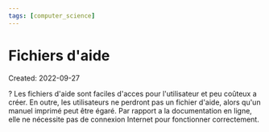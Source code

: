 ```yaml
---
tags: [computer_science] 
---
```

# Fichiers d'aide
Created: 2022-09-27

?
Les fichiers d'aide sont faciles d'acces pour l'utilisateur et peu coûteux a créer.
En outre, les utilisateurs ne perdront pas un fichier d'aide, alors qu'un manuel imprimé peut être égaré.
Par rapport a la documentation en ligne, elle ne nécessite pas de connexion Internet pour fonctionner correctement.
<!--SR:!2024-07-19,395,250-->